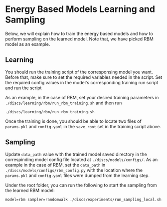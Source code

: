 # Energy Based Models Learning and Sampling

Below, we will explain how to train the energy based models and how to perform
sampling on the learned model. Note that, we have picked RBM model as an
example.

## Learning

You should run the training script of the corresponsing model you want. Before
that, make sure to set the required variables needed in the script. Set the
required config values in the model's corresponding training run script and run
the script

As an example, in the case of RBM, set your desired training parameters in
`./discs/learning/rbm/run_rbm_training.sh` and then run

```
./discs/learning/rbm/run_rbm_training.sh
```

Once the training is done, you should be able to locate two files of
`params.pkl` and `config.yaml` in the `save_root` set in the training script
above.

## Sampling

Update `data_path` value with the trained model saved directory in the
correspinding model config file located at `./discs/models/configs/`. As an
example in the case of RBM, set the `data_path` in
`./discs/models/configs/rbm_config.py` with the location where the `params.pkl`
and `config.yaml` files were dumped from the learning step.

Under the root folder, you can run the following to start the sampling from the
learned RBM model:

```
model=rbm sampler=randomwalk ./discs/experiments/run_sampling_local.sh
```
